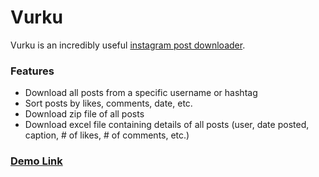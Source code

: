 # Vurku
Vurku is an incredibly useful [instagram post downloader](https://vurku.com).

### Features
  - Download all posts from a specific username or hashtag
  - Sort posts by likes, comments, date, etc.
  - Download zip file of all posts
  - Download excel file containing details of all posts (user, date posted, caption, # of likes, # of comments, etc.)

### [Demo Link](https://vurku.com)